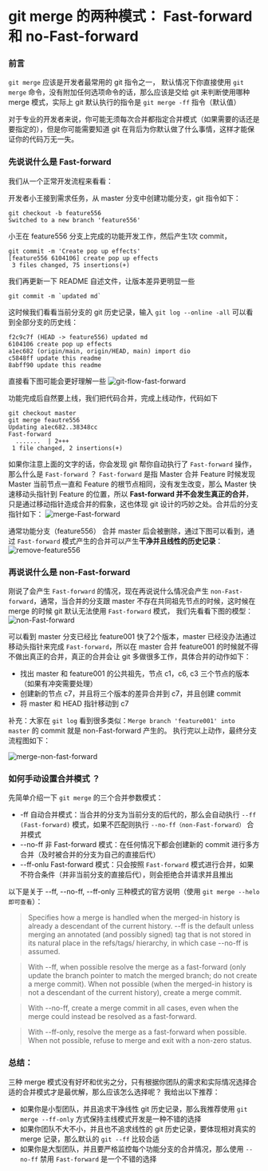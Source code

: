 # git merge 的两种模式： Fast-forward 和 no-Fast-forward

### 前言
`git merge` 应该是开发者最常用的 git 指令之一，
默认情况下你直接使用 `git merge` 命令，没有附加任何选项命令的话，那么应该是交给 git 来判断使用哪种 merge 模式，实际上 git 默认执行的指令是 `git merge -ff` 指令（默认值）

对于专业的开发者来说，你可能无须每次合并都指定合并模式（如果需要的话还是要指定的），但是你可能需要知道 git 在背后为你默认做了什么事情，这样才能保证你的代码万无一失。

### 先说说什么是 Fast-forward

我们从一个正常开发流程来看看：

开发者小王接到需求任务，从 master 分支中创建功能分支，git 指令如下：
```shell
git checkout -b feature556
Switched to a new branch 'feature556'
```

小王在 feature556 分支上完成的功能开发工作，然后产生1次 commit，
```shell
git commit -m 'Create pop up effects'
[feature556 6104106] create pop up effects
 3 files changed, 75 insertions(+)
```

我们再更新一下 README 自述文件，让版本差异更明显一些
```shell
git commit -m `updated md`
```

这时候我们看看当前分支的 git 历史记录，输入 `git log --online -all` 可以看到全部分支的历史线：
```shell
f2c9c7f (HEAD -> feature556) updated md
6104106 create pop up effects
a1ec682 (origin/main, origin/HEAD, main) import dio
c5848ff update this readme
8abff90 update this readme
```

直接看下图可能会更好理解一些
![git-flow-fast-forward](https://pcloud-1258173945.cos.ap-guangzhou.myqcloud.com/uPic/xkrZa4.png)

功能完成后自然要上线，我们把代码合并，完成上线动作，代码如下
```shell
git checkout master
git merge feautre556
Updating a1ec682..38348cc
Fast-forward
  .......  | 2+++
 1 file changed, 2 insertions(+)
```

如果你注意上面的文字的话，你会发现 git 帮你自动执行了 `Fast-forward` 操作，那么什么是 `Fast-forward` ？ 
`Fast-forward` 是指 Master 合并 Feature 时候发现 Master 当前节点一直和 Feature 的根节点相同，没有发生改变，那么 Master 快速移动头指针到 Feature 的位置，所以 **Fast-forward 并不会发生真正的合并**，只是通过移动指针造成合并的假象，这也体现 git 设计的巧妙之处。合并后的分支指针如下：
![merge-Fast-forward](https://pcloud-1258173945.cos.ap-guangzhou.myqcloud.com/uPic/N5wea3.png)

通常功能分支（feature556） 合并 master 后会被删除，通过下图可以看到，通过 `Fast-forward` 模式产生的合并可以产生**干净并且线性的历史记录**：
![remove-feature556](https://pcloud-1258173945.cos.ap-guangzhou.myqcloud.com/uPic/sKocLW.png)



### 再说说什么是 non-Fast-forward

刚说了会产生 `Fast-forward` 的情况，现在再说说什么情况会产生 `non-Fast-forward`，通常，当合并的分支跟 master 不存在共同祖先节点的时候，这时候在 merge 的时候 git 默认无法使用 `Fast-forward` 模式，
我们先看看下图的模型：
![non-Fast-forward](https://pcloud-1258173945.cos.ap-guangzhou.myqcloud.com/uPic/1rJCd3.png)

可以看到 master 分支已经比 feature001 快了2个版本，master 已经没办法通过移动头指针来完成 `Fast-forward`，所以在 master 合并 feature001 的时候就不得不做出真正的合并，真正的合并会让 git 多做很多工作，具体合并的动作如下：
* 找出 master 和 feature001 的公共祖先，节点 c1，c6, c3 三个节点的版本 （如果有冲突需要处理）
* 创建新的节点 c7，并且将三个版本的差异合并到 c7，并且创建 commit 
* 将 master 和 HEAD 指针移动到 c7

补充：大家在 `git log` 看到很多类似：`Merge branch 'feature001' into master` 的 commit 就是 non-Fast-forward 产生的。
执行完以上动作，最终分支流程图如下：

![merge-non-fast-forward](https://pcloud-1258173945.cos.ap-guangzhou.myqcloud.com/uPic/oaic6r.png)

### 如何手动设置合并模式 ？

先简单介绍一下 `git merge` 的三个合并参数模式：
* -ff 自动合并模式：当合并的分支为当前分支的后代的，那么会自动执行 `--ff (Fast-forward)` 模式，如果不匹配则执行 `--no-ff（non-Fast-forward）` 合并模式 
* --no-ff 非 Fast-forward 模式：在任何情况下都会创建新的 commit 进行多方合并（及时被合并的分支为自己的直接后代）
* --ff-onlu Fast-forward 模式：只会按照 `Fast-forward` 模式进行合并，如果不符合条件（并非当前分支的直接后代），则会拒绝合并请求并且推出

以下是关于 --ff, --no-ff, --ff-only 三种模式的官方说明（使用 `git merge --helo 即可查看`）：
> Specifies how a merge is handled when the merged-in history is already a descendant of the current history.  --ff is the default unless merging an annotated (and possibly signed) tag that is not stored in its natural place in the refs/tags/ hierarchy, in which case --no-ff is assumed. 

> With --ff, when possible resolve the merge as a fast-forward (only update the branch pointer to match the merged branch; do not create a merge commit). When not possible (when the merged-in history is not a descendant of the current history), create a merge commit.

> With --no-ff, create a merge commit in all cases, even when the merge could instead be resolved as a fast-forward.

> With --ff-only, resolve the merge as a fast-forward when possible. When not possible, refuse to merge and exit with a non-zero status.


### 总结：

三种 merge 模式没有好坏和优劣之分，只有根据你团队的需求和实际情况选择合适的合并模式才是最优解，那么应该怎么选择呢？ 我给出以下推荐：
* 如果你是小型团队，并且追求干净线性 git 历史记录，那么我推荐使用 `git merge --ff-only` 方式保持主线模式开发是一种不错的选择
* 如果你团队不大不小，并且也不追求线性的 git 历史记录，要体现相对真实的 merge 记录，那么默认的 `git --ff` 比较合适
* 如果你是大型团队，并且要严格监控每个功能分支的合并情况，那么使用 `--no-ff` 禁用 `Fast-forward` 是一个不错的选择

